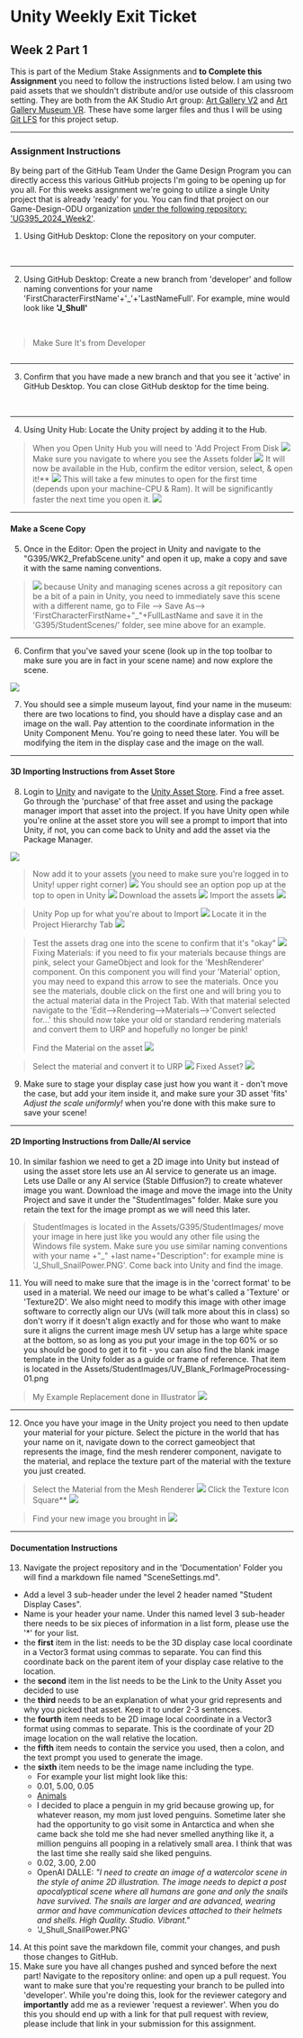 # Unity Weekly Exit Ticket

## Week 2 Part 1

This is part of the Medium Stake Assignments and **to Complete this Assignment** you need to follow the instructions listed below. I am using two paid assets that we shouldn't distribute and/or use outside of this classroom setting. They are both from the AK Studio Art group: [Art Gallery V2](https://assetstore.unity.com/packages/3d/environments/art-gallery-vol-2-230780) and [Art Gallery Museum VR](https://assetstore.unity.com/packages/3d/environments/art-gallery-museum-vr-230478). These have some larger files and thus I will be using [Git LFS](https://git-lfs.com/) for this project setup.

***

<div style="page-break-after: always;"></div>

### Assignment Instructions

By being part of the GitHub Team Under the Game Design Program you can directly access this various GitHub projects I'm going to be opening up for you all. For this weeks assignment we're going to utilize a single Unity project that is already 'ready' for you. You can find that project on our Game-Design-ODU organization [under the following repository: 'UG395_2024_Week2'](https://github.com/Game-Design-ODU/UG395_2024_Week2).

1. Using GitHub Desktop: Clone the repository on your computer.

<Image>
<a name=""></a>
<img src="OpenRepoViaGitHubDesktopLink.PNG" alt="" title="" class="centerlrg"/>
</Image>

***

<div style="page-break-after: always;"></div>

2. Using GitHub Desktop: Create a new branch from 'developer' and follow naming conventions for your name 'FirstCharacterFirstName'+'_'+'LastNameFull'. For example, mine would look like **'J_Shull'**

<Image>
<a name=""></a>
<img src="GitHubDesktopNewBranch.PNG" alt="" title="" class="centerlrg"/>
</Image>

>Make Sure It's from Developer
><Image>
<a name=""></a>
<img src="GitHubDesktopNewBranchFromDeveloper.PNG" alt="" title="" class="centerlrg"/>
</Image>

***

<div style="page-break-after: always;"></div>

3. Confirm that you have made a new branch and that you see it 'active' in GitHub Desktop. You can close GitHub desktop for the time being.

<Image>
<a name=""></a>
<img src="GitHubDesktopNewBranchName.PNG" alt="" title="" class="centerlrg"/>
</Image>

***

<div style="page-break-after: always;"></div>

4. Using Unity Hub: Locate the Unity project by adding it to the Hub.

>When you Open Unity Hub you will need to 'Add Project From Disk
><Image><img src="UnityHubAddProjectFromDisk.PNG" class="centerlrg"/></Image>
>Make sure you navigate to where you see the Assets folder
><Image><img src="UnityBrowseToProject.PNG" class="centerlrg"/></Image>
>It will now be available in the Hub, confirm the editor version, select, & open it!**
><Image><img src="UnityHubOpenProject.PNG" class="centerlrg"/></Image>
>This will take a few minutes to open for the first time (depends upon your machine-CPU & Ram). It will be significantly faster the next time you open it.
><Image><img src="OpeningProjectTime.PNG" class="centersml"/></Image>

***

<div style="page-break-after: always;"></div>

#### Make a Scene Copy

5. Once in the Editor: Open the project in Unity and navigate to the "G395/WK2_PrefabScene.unity" and open it up, make a copy and save it with the same naming conventions.

><Image><img src="UnityFileSaveAsName.PNG" class="centerlrg"/></Image>
>because Unity and managing scenes across a git repository can be a bit of a pain in Unity, you need to immediately save this scene with a different name, go to File --> Save As--> 'FirstCharacterFirstName+"_"+FullLastName and save it in the 'G395/StudentScenes/' folder, see mine above for an example.
***

<div style="page-break-after: always;"></div>

6. Confirm that you've saved your scene (look up in the top toolbar to make sure you are in fact in your scene name) and now explore the scene.

<Image><img src="UnityFileSaveConfirm.PNG" class="centerlrg"/></Image>

7. You should see a simple museum layout, find your name in the museum: there are two locations to find, you should have a display case and an image on the wall. Pay attention to the coordinate information in the Unity Component Menu. You're going to need these later. You will be modifying the item in the display case and the image on the wall.

***

<div style="page-break-after: always;"></div>

#### 3D Importing Instructions from Asset Store

8. Login to [Unity](https://unity.com) and navigate to the [Unity Asset Store](https://assetstore.unity.com/). Find a free asset. Go through the 'purchase' of that free asset and using the package manager import that asset into the project. If you have Unity open while you're online at the asset store you will see a prompt to import that into Unity, if not, you can come back to Unity and add the asset via the Package Manager.

<Image><img src="AssetStoreFree.PNG" class="centerlrg"/></Image>

>Now add it to your assets (you need to make sure you're logged in to Unity! upper right corner)
><Image><img src="AssetStore_Confirm_AddToAssets.PNG" class="centerlrg"/></Image>
>You should see an option pop up at the top to open in Unity
><Image><img src="AssetStoreOpenInUnity.PNG" class="centerlrg"/></Image>
>Download the assets
><Image><img src="AssetStore_PackageManager.PNG" class="centerlrg"/></Image>
>Import the assets
><Image><img src="AssetStore_Import.PNG" class="centerlrg"/></Image>

<div style="page-break-after: always;"></div>

>Unity Pop up for what you're about to Import
><Image><img src="ConfirmImport.PNG" class="centerlrg"/></Image>
>Locate it in the Project Hierarchy Tab
><Image><img src="AssetInProject.PNG" class="centerlrg"/></Image>

<div style="page-break-after: always;"></div>

> Test the assets drag one into the scene to confirm that it's "okay"
><Image><img src="PinkAsset.PNG" class="centerlrg"/></Image>
> Fixing Materials: if you need to fix your materials because things are pink, select your GameObject and look for the 'MeshRenderer' component. On this component you will find your 'Material' option, you may need to expand this arrow to see the materials. Once you see the materials, double click on the first one and will bring you to the actual material data in the Project Tab. With that material selected navigate to the 'Edit-->Rendering-->Materials-->'Convert selected for...' this should now take your old or standard rendering materials and convert them to URP and hopefully no longer be pink!
>
>Find the Material on the asset
><Image><img src="FindMaterial.PNG" class="centerlrg"/></Image>

<div style="page-break-after: always;"></div>

>Select the material and convert it to URP
><Image><img src="ConvertMaterials.PNG" class="centerlrg"/></Image>
>Fixed Asset?
><Image><img src="ConvertedMaterials.PNG" class="centerlrg"/></Image>

9. Make sure to stage your display case just how you want it - don't move the case, but add your item inside it, and make sure your 3D asset 'fits' *Adjust the scale uniformly!* when you're done with this make sure to save your scene!

***

<div style="page-break-after: always;"></div>

#### 2D Importing Instructions from Dalle/AI service

10. In similar fashion we need to get a 2D image into Unity but instead of using the asset store lets use an AI service to generate us an image. Lets use Dalle or any AI service (Stable Diffusion?) to create whatever image you want. Download the image and move the image into the Unity Project and save it under the "StudentImages" folder. Make sure you retain the text for the image prompt as we will need this later.

> StudentImages is located in the Assets/G395/StudentImages/ move your image in here just like you would any other file using the Windows file system. Make sure you use similar naming conventions with your name +"_" +last name+"Description": for example mine is 'J_Shull_SnailPower.PNG'. Come back into Unity and find the image.

11. You will need to make sure that the image is in the 'correct format' to be used in a material. We need our image to be what's called a 'Texture' or 'Texture2D'. We also might need to modify this image with other image software to correctly align our UVs (will talk more about this in class) so don't worry if it doesn't align exactly and for those who want to make sure it aligns the current image mesh UV setup has a large white space at the bottom, so as long as you put your image in the top 60% or so you should be good to get it to fit - you can also find the blank image template in the Unity folder as a guide or frame of reference. That item is located in the Assets/StudentImages/UV_Blank_ForImageProcessing-01.png

>My Example Replacement done in Illustrator
><Image><img src="ImageReplacementNormal.PNG" class="centerlrg"/></Image>

***

<div style="page-break-after: always;"></div>

12. Once you have your image in the Unity project you need to then update your material for your picture. Select the picture in the world that has your name on it, navigate down to the correct gameobject that represents the image, find the mesh renderer component, navigate to the material, and replace the texture part of the material with the texture you just created.

>Select the Material from the Mesh Renderer
><Image><img src="MaterialTextureUpdate_p1.PNG" class="centerlrg"/></Image>
>Click the Texture Icon Square**
><Image><img src="MaterialTextureUpdate_p2.PNG" class="centerlrg"/></Image>

<div style="page-break-after: always;"></div>

>Find your new image you brought in
><Image><img src="MaterialTextureUpdate_p3.PNG" class="centerlrg"/></Image>

***

<div style="page-break-after: always;"></div>

#### Documentation Instructions

13. Navigate the project repository and in the 'Documentation' Folder you will find a markdown file named "SceneSettings.md".

* Add a level 3 sub-header under the level 2 header named "Student Display Cases".
* Name is your header your name. Under this named level 3 sub-header there needs to be six pieces of information in a list form, please use the '*' for your list.
* the **first** item in the list: needs to be the 3D display case local coordinate in a Vector3 format using commas to separate. You can find this coordinate back on the parent item of your display case relative to the location.
* the **second** item in the list needs to be the Link to the Unity Asset you decided to use
* the **third** needs to be an explanation of what your grid represents and why you picked that asset. Keep it to under 2-3 sentences.
* the **fourth** item needs to be 2D image local coordinate in a Vector3 format using commas to separate. This is the coordinate of your 2D image location on the wall relative the location.
* the **fifth** item needs to contain the service you used, then a colon, and the text prompt you used to generate the image.
* the **sixth** item needs to be the image name including the type.
  * For example your list might look like this:
  * 0.01, 5.00, 0.05
  * [Animals](https://assetstore.unity.com/packages/3d/characters/animals/animals-free-260727)
  * I decided to place a penguin in my grid because growing up, for whatever reason, my mom just loved penguins. Sometime later she had the opportunity to go visit some in Antarctica and when she came back she told me she had never smelled anything like it, a million penguins all pooping in a relatively small area. I think that was the last time she really said she liked penguins.
  * 0.02, 3.00, 2.00
  * OpenAI DALLE: *"I need to create an image of a watercolor scene in the style of anime 2D illustration. The image needs to depict a post apocalyptical scene where all humans are gone and only the snails have survived. The snails are larger and are advanced, wearing armor and have communication devices attached to their helmets and shells. High Quality. Studio. Vibrant."*
  * 'J_Shull_SnailPower.PNG'

14. At this point save the markdown file, commit your changes, and push those changes to GitHub.
15. Make sure you have all changes pushed and synced before the next part! Navigate to the repository online: and open up a pull request. You want to make sure that you're requesting your branch to be pulled into 'developer'. While you're doing this, look for the reviewer category and **importantly** add me as a reviewer 'request a reviewer'. When you do this you should end up with a link for that pull request with review, please include that link in your submission for this assignment.
